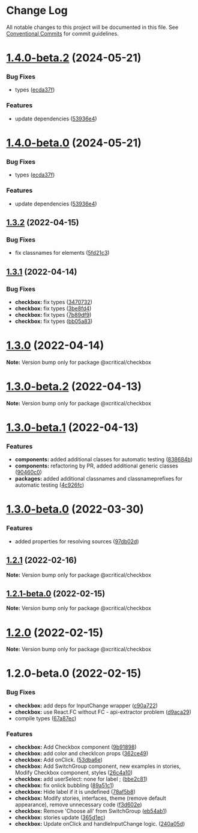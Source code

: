 # Change Log

All notable changes to this project will be documented in this file.
See [Conventional Commits](https://conventionalcommits.org) for commit guidelines.

# [1.4.0-beta.2](https://github.com/xcritical-software/xc-front-kit/compare/@xcritical/checkbox@1.3.2...@xcritical/checkbox@1.4.0-beta.2) (2024-05-21)

### Bug Fixes

- types ([ecda37f](https://github.com/xcritical-software/xc-front-kit/commit/ecda37f19520913819f0e8afb2a5fe11447ea93f))

### Features

- update dependencies ([53936e4](https://github.com/xcritical-software/xc-front-kit/commit/53936e4a6e0d31fd977829525117525cb977a970))

# [1.4.0-beta.0](https://github.com/xcritical-software/xc-front-kit/compare/@xcritical/checkbox@1.3.2...@xcritical/checkbox@1.4.0-beta.0) (2024-05-21)

### Bug Fixes

- types ([ecda37f](https://github.com/xcritical-software/xc-front-kit/commit/ecda37f19520913819f0e8afb2a5fe11447ea93f))

### Features

- update dependencies ([53936e4](https://github.com/xcritical-software/xc-front-kit/commit/53936e4a6e0d31fd977829525117525cb977a970))

## [1.3.2](https://github.com/xcritical-software/xc-front-kit/compare/@xcritical/checkbox@1.3.1...@xcritical/checkbox@1.3.2) (2022-04-15)

### Bug Fixes

- fix classnames for elements ([5fd21c3](https://github.com/xcritical-software/xc-front-kit/commit/5fd21c30523ba96ebddbe040285e8842d68595fc))

## [1.3.1](https://github.com/xcritical-software/xc-front-kit/compare/@xcritical/checkbox@1.3.0...@xcritical/checkbox@1.3.1) (2022-04-14)

### Bug Fixes

- **checkbox:** fix types ([3470732](https://github.com/xcritical-software/xc-front-kit/commit/3470732e0f2d932826e6c0720c6db1d3903e5df8))
- **checkbox:** fix types ([3be8fd4](https://github.com/xcritical-software/xc-front-kit/commit/3be8fd4f97021aa27116144f7949303a8ad95c6a))
- **checkbox:** fix types ([7b89df9](https://github.com/xcritical-software/xc-front-kit/commit/7b89df9986d26f3f5e43dca4e571b289c5b16552))
- **checkbox:** fix types ([bb05a83](https://github.com/xcritical-software/xc-front-kit/commit/bb05a837eb88d8addffa0227ce41129a97304b05))

# [1.3.0](https://github.com/xcritical-software/xc-front-kit/compare/@xcritical/checkbox@1.3.0-beta.2...@xcritical/checkbox@1.3.0) (2022-04-14)

**Note:** Version bump only for package @xcritical/checkbox

# [1.3.0-beta.2](https://github.com/xcritical-software/xc-front-kit/compare/@xcritical/checkbox@1.3.0-beta.1...@xcritical/checkbox@1.3.0-beta.2) (2022-04-13)

**Note:** Version bump only for package @xcritical/checkbox

# [1.3.0-beta.1](https://github.com/xcritical-software/xc-front-kit/compare/@xcritical/checkbox@1.3.0-beta.0...@xcritical/checkbox@1.3.0-beta.1) (2022-04-13)

### Features

- **components:** added additional classes for automatic testing ([838684b](https://github.com/xcritical-software/xc-front-kit/commit/838684b1e96cd2a9a40620e7a67cb49b78c594b1))
- **components:** refactoring by PR, added additional generic classes ([90460c0](https://github.com/xcritical-software/xc-front-kit/commit/90460c0a573d606cd0956e526c81b068842c0685))
- **packages:** added additional classnames and classnameprefixes for automatic testing ([4c926fc](https://github.com/xcritical-software/xc-front-kit/commit/4c926fc7439650c7f0a71bcda6c06a4810e41276))

# [1.3.0-beta.0](https://github.com/xcritical-software/xc-front-kit/compare/@xcritical/checkbox@1.2.1...@xcritical/checkbox@1.3.0-beta.0) (2022-03-30)

### Features

- added properties for resolving sources ([97db02d](https://github.com/xcritical-software/xc-front-kit/commit/97db02d3db87f45c151befbdb3d6e43f44d66997))

## [1.2.1](https://github.com/xcritical-software/xc-front-kit/compare/@xcritical/checkbox@1.2.1-beta.0...@xcritical/checkbox@1.2.1) (2022-02-16)

**Note:** Version bump only for package @xcritical/checkbox

## [1.2.1-beta.0](https://github.com/xcritical-software/xc-front-kit/compare/@xcritical/checkbox@1.2.0...@xcritical/checkbox@1.2.1-beta.0) (2022-02-15)

**Note:** Version bump only for package @xcritical/checkbox

# [1.2.0](https://github.com/xcritical-software/xc-front-kit/compare/@xcritical/checkbox@1.2.0-beta.0...@xcritical/checkbox@1.2.0) (2022-02-15)

**Note:** Version bump only for package @xcritical/checkbox

# 1.2.0-beta.0 (2022-02-15)

### Bug Fixes

- **checkbox:** add deps for InputChange wrapper ([c90a722](https://github.com/xcritical-software/xc-front-kit/commit/c90a722aaa60af01428abc90faa03bc018341975))
- **checkbox:** use React.FC without FC - api-extractor problem ([d9aca29](https://github.com/xcritical-software/xc-front-kit/commit/d9aca297dd6f5e121a9aa7351486a65e848e5519))
- compile types ([67a87ec](https://github.com/xcritical-software/xc-front-kit/commit/67a87ecdec159e9f613a0836ee4189c508ef7f7e))

### Features

- **checkbox:** Add Checkbox component ([9b91898](https://github.com/xcritical-software/xc-front-kit/commit/9b91898105559d44e812caa0d41eeb2a71143382))
- **checkbox:** add color and checkIcon props ([362ce49](https://github.com/xcritical-software/xc-front-kit/commit/362ce49313d5e26a12ece3a997b6103dc79a1e75))
- **checkbox:** Add onClick. ([53dba6e](https://github.com/xcritical-software/xc-front-kit/commit/53dba6e6d9683720f0be06994cce11b6388346b2))
- **checkbox:** Add SwitchGroup component, new examples in stories, Modify Checkbox component, styles ([26c4a10](https://github.com/xcritical-software/xc-front-kit/commit/26c4a104392a2120e6a8723da3d79aefb0dab25c))
- **checkbox:** add userSelect: none for label ; ([bbe2c81](https://github.com/xcritical-software/xc-front-kit/commit/bbe2c81f6e167db277f2ac2b9cdbe7838e62c70d))
- **checkbox:** fix onlick bubbling ([89a51c1](https://github.com/xcritical-software/xc-front-kit/commit/89a51c13ba0c7eddd8d67e3b75f88f1052df4861))
- **checkbox:** Hide label if it is undefined ([78af5b8](https://github.com/xcritical-software/xc-front-kit/commit/78af5b8ece679ca0717666c37a2a01be788d96e9))
- **checkbox:** Modify stories, interfaces, theme (remove default appearance), remove unnecessary code ([f3d602e](https://github.com/xcritical-software/xc-front-kit/commit/f3d602e812b395247e8d33b186cdd3b227e2298e))
- **checkbox:** Remove 'Choose all' from SwitchGroup ([eb54ab1](https://github.com/xcritical-software/xc-front-kit/commit/eb54ab11874c0b59a8178c57a2ef7fbafff2d338))
- **checkbox:** stories update ([365d1ec](https://github.com/xcritical-software/xc-front-kit/commit/365d1ec1bb35150fafbf653b5b9aba343fdf7585))
- **checkbox:** Update onClick and handleInputChange logic. ([240a05d](https://github.com/xcritical-software/xc-front-kit/commit/240a05df73fb5c386fb779811c59fd27383eb488))
